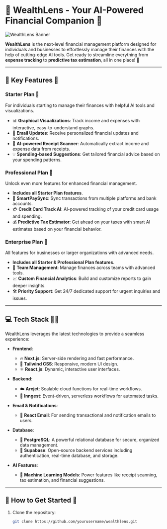 # 🌟 **WealthLens** - Your AI-Powered Financial Companion 💼

![WealthLens Banner](https://example.com/path-to-your-banner-image.jpg) <!-- Replace with the actual image URL -->

**WealthLens** is the next-level financial management platform designed for individuals and businesses to effortlessly manage their finances with the help of cutting-edge AI tools. Get ready to streamline everything from **expense tracking** to **predictive tax estimation**, all in one place! 🚀

---

## 🚀 **Key Features** 🌟

### **Starter Plan** 🌱
For individuals starting to manage their finances with helpful AI tools and visualizations.
- 📊 **Graphical Visualizations**: Track income and expenses with interactive, easy-to-understand graphs.
- 📧 **Email Updates**: Receive personalized financial updates and notifications.
- 🧾 **AI-powered Receipt Scanner**: Automatically extract income and expense data from receipts.
- 💡 **Spending-based Suggestions**: Get tailored financial advice based on your spending patterns.

### **Professional Plan** 💼
Unlock even more features for enhanced financial management.
- **Includes all Starter Plan features**.
- 🔗 **SmartPaySync**: Sync transactions from multiple platforms and bank accounts.
- 💳 **Credit Card Track AI**: AI-powered tracking of your credit card usage and spending.
- 💰 **Predictive Tax Estimator**: Get ahead on your taxes with smart AI estimates based on your financial behavior.

### **Enterprise Plan** 🏢
All features for businesses or larger organizations with advanced needs.
- **Includes all Starter & Professional Plan features**.
- 👥 **Team Management**: Manage finances across teams with advanced tools.
- 📈 **Custom Financial Analytics**: Build and customize reports to gain deeper insights.
- 🛠️ **Priority Support**: Get 24/7 dedicated support for urgent inquiries and issues.

---

## 💻 **Tech Stack** 🧑‍💻

WealthLens leverages the latest technologies to provide a seamless experience:

- **Frontend**:
  - 🔥 **Next.js**: Server-side rendering and fast performance.
  - 🎨 **Tailwind CSS**: Responsive, modern UI design.
  - ⚛️ **React.js**: Dynamic, interactive user interfaces.

- **Backend**:
  - ☁️ **Arcjet**: Scalable cloud functions for real-time workflows.
  - 🚀 **Inngest**: Event-driven, serverless workflows for automated tasks.

- **Email & Notifications**:
  - 📧 **React Email**: For sending transactional and notification emails to users.

- **Database**:
  - 💾 **PostgreSQL**: A powerful relational database for secure, organized data management.
  - 🔑 **Supabase**: Open-source backend services including authentication, real-time database, and storage.

- **AI Features**:
  - 🤖 **Machine Learning Models**: Power features like receipt scanning, tax estimation, and financial suggestions.

---

## 📜 **How to Get Started** 🎉

1. Clone the repository:
   ```bash
   git clone https://github.com/yourusername/wealthlens.git
